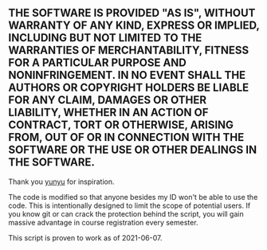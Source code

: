 ## THE SOFTWARE IS PROVIDED "AS IS", WITHOUT WARRANTY OF ANY KIND, EXPRESS OR IMPLIED, INCLUDING BUT NOT LIMITED TO THE WARRANTIES OF MERCHANTABILITY, FITNESS FOR A PARTICULAR PURPOSE AND NONINFRINGEMENT. IN NO EVENT SHALL THE AUTHORS OR COPYRIGHT HOLDERS BE LIABLE FOR ANY CLAIM, DAMAGES OR OTHER LIABILITY, WHETHER IN AN ACTION OF CONTRACT, TORT OR OTHERWISE, ARISING FROM, OUT OF OR IN CONNECTION WITH THE SOFTWARE OR THE USE OR OTHER DEALINGS IN THE SOFTWARE.


Thank you [yunyu](https://github.com/yunyu/vu-registration-node) for inspiration.

The code is modified so that anyone besides my ID won't be able to use the code.
This is intentionally designed to limit the scope of potential users.
If you know git or can crack the protection behind the script, you will gain
massive advantage in course registration every semester.

This script is proven to work as of 2021-06-07.
